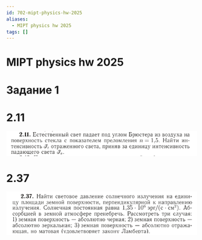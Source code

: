 ```yaml
---
id: 702-mipt-physics-hw-2025
aliases:
  - MIPT physics hw 2025
tags: []
---
```


# MIPT physics hw 2025
# Задание 1
# 2.11
![2.11](assets/imgs/24-03-25_19-34-50_774_24-03-25_19-34-50_724.png)

# 2.37
![2.37](assets/imgs/24-03-25_20-25-06_393_24-03-25_20-25-06_455.png)

